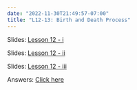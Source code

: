 ```yaml
---
date: "2022-11-30T21:49:57-07:00"
title: "L12-13: Birth and Death Process"
---
```



Slides: [Lesson 12 - i](/8_stochastic_processes.pdf)

Slides: [Lesson 12 - ii](/PDE.pdf)

Slides: [Lesson 12 - iii](/9_stochastic_processes.pdf)

Answers: [Click here](/10_death_process_answers.pdf)